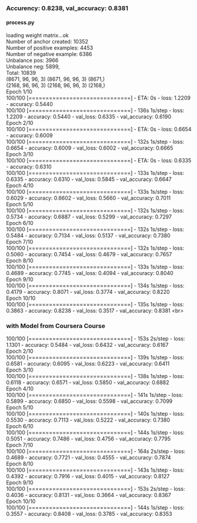 ### Accurency: 0.8238, val_accuracy: 0.8381 <br>
#### process.py<br>
loading weight matrix...ok<br>
Number of anchor created: 10352<br>
Number of positive examples: 4453<br>
Number of negative example: 6386<br>
Unbalance pos: 3966<br>
Unbalance neg: 5899,<br>
Total: 10839<br>
(8671, 96, 96, 3) (8671, 96, 96, 3) (8671,)<br>
(2168, 96, 96, 3) (2168, 96, 96, 3) (2168,)<br>
Epoch 1/10<br>
100/100 [==============================] - ETA: 0s - loss: 1.2209 - accuracy: 0.5440<br>
100/100 [==============================] - 136s 1s/step - loss: 1.2209 - accuracy: 0.5440 - val_loss: 0.6335 - val_accuracy: 0.6190<br>
Epoch 2/10<br>
100/100 [==============================] - ETA: 0s - loss: 0.6654 - accuracy: 0.6009<br>
100/100 [==============================] - 132s 1s/step - loss: 0.6654 - accuracy: 0.6009 - val_loss: 0.6002 - val_accuracy: 0.6665<br>
Epoch 3/10<br>
100/100 [==============================] - ETA: 0s - loss: 0.6335 - accuracy: 0.6310<br>
100/100 [==============================] - 133s 1s/step - loss: 0.6335 - accuracy: 0.6310 - val_loss: 0.5845 - val_accuracy: 0.6647<br>
Epoch 4/10<br>
100/100 [==============================] - 133s 1s/step - loss: 0.6029 - accuracy: 0.6602 - val_loss: 0.5660 - val_accuracy: 0.7011<br>
Epoch 5/10<br>
100/100 [==============================] - 132s 1s/step - loss: 0.5734 - accuracy: 0.6887 - val_loss: 0.5299 - val_accuracy: 0.7297<br>
Epoch 6/10<br>
100/100 [==============================] - 132s 1s/step - loss: 0.5484 - accuracy: 0.7134 - val_loss: 0.5137 - val_accuracy: 0.7380<br>
Epoch 7/10<br>
100/100 [==============================] - 132s 1s/step - loss: 0.5060 - accuracy: 0.7454 - val_loss: 0.4679 - val_accuracy: 0.7657<br>
Epoch 8/10<br>
100/100 [==============================] - 133s 1s/step - loss: 0.4689 - accuracy: 0.7745 - val_loss: 0.4094 - val_accuracy: 0.8040<br>
Epoch 9/10<br>
100/100 [==============================] - 134s 1s/step - loss: 0.4179 - accuracy: 0.8071 - val_loss: 0.3774 - val_accuracy: 0.8220<br>
Epoch 10/10<br>
100/100 [==============================] - 135s 1s/step - loss: 0.3863 - accuracy: 0.8238 - val_loss: 0.3517 - val_accuracy: 0.8381
<br\>
### with Model from Coursera Course
100/100 [==============================] - 153s 2s/step - loss: 1.1301 - accuracy: 0.5484 - val_loss: 0.6432 - val_accuracy: 0.6167<br>
Epoch 2/10<br>
100/100 [==============================] - 139s 1s/step - loss: 0.6581 - accuracy: 0.6095 - val_loss: 0.6223 - val_accuracy: 0.6411<br>
Epoch 3/10<br>
100/100 [==============================] - 138s 1s/step - loss: 0.6118 - accuracy: 0.6571 - val_loss: 0.5850 - val_accuracy: 0.6882<br>
Epoch 4/10<br>
100/100 [==============================] - 141s 1s/step - loss: 0.5899 - accuracy: 0.6850 - val_loss: 0.5598 - val_accuracy: 0.7099<br>
Epoch 5/10<br>
100/100 [==============================] - 140s 1s/step - loss: 0.5530 - accuracy: 0.7113 - val_loss: 0.5222 - val_accuracy: 0.7380<br>
Epoch 6/10<br>
100/100 [==============================] - 144s 1s/step - loss: 0.5051 - accuracy: 0.7486 - val_loss: 0.4756 - val_accuracy: 0.7795<br>
Epoch 7/10<br>
100/100 [==============================] - 164s 2s/step - loss: 0.4689 - accuracy: 0.7721 - val_loss: 0.4555 - val_accuracy: 0.7874<br>
Epoch 8/10<br>
100/100 [==============================] - 143s 1s/step - loss: 0.4392 - accuracy: 0.7916 - val_loss: 0.4015 - val_accuracy: 0.8127<br>
Epoch 9/10<br>
100/100 [==============================] - 153s 2s/step - loss: 0.4036 - accuracy: 0.8131 - val_loss: 0.3664 - val_accuracy: 0.8367<br>
Epoch 10/10<br>
100/100 [==============================] - 144s 1s/step - loss: 0.3557 - accuracy: 0.8408 - val_loss: 0.3785 - val_accuracy: 0.8353<br>
